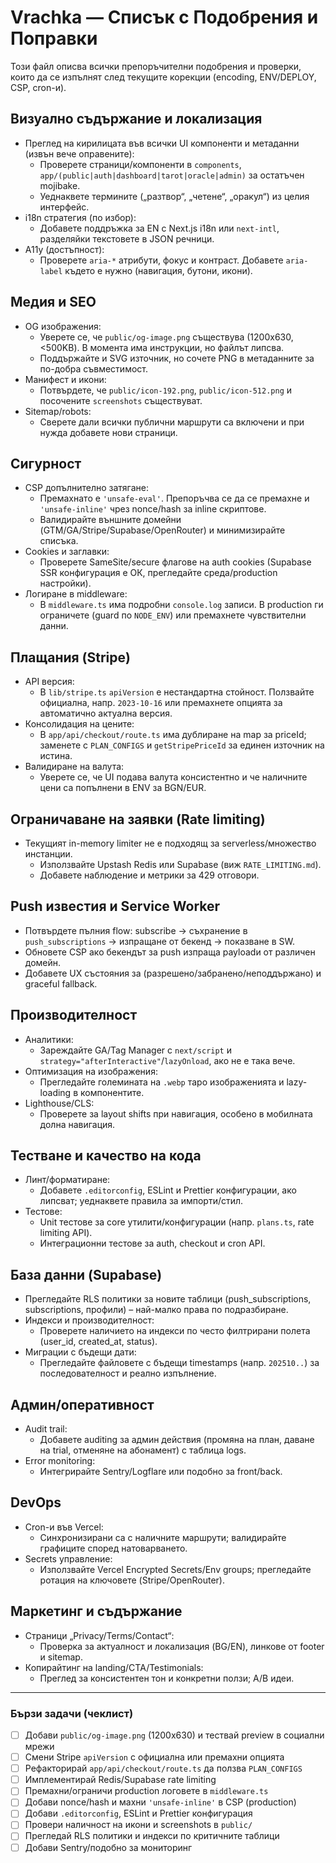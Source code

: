 # Vrachka — Списък с Подобрения и Поправки

Този файл описва всички препоръчителни подобрения и проверки, които да се изпълнят след текущите корекции (encoding, ENV/DEPLOY, CSP, cron-и).

## Визуално съдържание и локализация
- Преглед на кирилицата във всички UI компоненти и метаданни (извън вече оправените):
  - Проверете страници/компоненти в `components`, `app/(public|auth|dashboard|tarot|oracle|admin)` за остатъчен mojibake.
  - Уеднаквете термините („разтвор“, „четене“, „оракул“) из целия интерфейс.
- i18n стратегия (по избор):
  - Добавете поддръжка за EN с Next.js i18n или `next-intl`, разделяйки текстовете в JSON речници.
- A11y (достъпност):
  - Проверете `aria-*` атрибути, фокус и контраст. Добавете `aria-label` където е нужно (навигация, бутони, икони).

## Медия и SEO
- OG изображения:
  - Уверете се, че `public/og-image.png` съществува (1200x630, <500KB). В момента има инструкции, но файлът липсва.
  - Поддържайте и SVG източник, но сочете PNG в метаданните за по-добра съвместимост.
- Манифест и икони:
  - Потвърдете, че `public/icon-192.png`, `public/icon-512.png` и посочените `screenshots` съществуват.
- Sitemap/robots:
  - Сверете дали всички публични маршрути са включени и при нужда добавете нови страници.

## Сигурност
- CSP допълнително затягане:
  - Премахнато е `'unsafe-eval'`. Препоръчва се да се премахне и `'unsafe-inline'` чрез nonce/hash за inline скриптове.
  - Валидирайте външните домейни (GTM/GA/Stripe/Supabase/OpenRouter) и минимизирайте списъка.
- Cookies и заглавки:
  - Проверете SameSite/secure флагове на auth cookies (Supabase SSR конфигурация е ОК, прегледайте среда/production настройки).
- Логиране в middleware:
  - В `middleware.ts` има подробни `console.log` записи. В production ги ограничете (guard по `NODE_ENV`) или премахнете чувствителни данни.

## Плащания (Stripe)
- API версия:
  - В `lib/stripe.ts` `apiVersion` е нестандартна стойност. Ползвайте официална, напр. `2023-10-16` или премахнете опцията за автоматично актуална версия.
- Консолидация на цените:
  - В `app/api/checkout/route.ts` има дублиране на map за priceId; заменете с `PLAN_CONFIGS` и `getStripePriceId` за единен източник на истина.
- Валидиранe на валута:
  - Уверете се, че UI подава валута консистентно и че наличните цени са попълнени в ENV за BGN/EUR.

## Ограничаване на заявки (Rate limiting)
- Текущият in-memory limiter не е подходящ за serverless/множество инстанции.
  - Използвайте Upstash Redis или Supabase (виж `RATE_LIMITING.md`).
  - Добавете наблюдение и метрики за 429 отговори.

## Push известия и Service Worker
- Потвърдете пълния flow: subscribe → съхранение в `push_subscriptions` → изпращане от бекенд → показване в SW.
- Обновете CSP ако бекендът за push изпраща payloadи от различен домейн.
- Добавете UX състояния за (разрешено/забранено/неподдържано) и graceful fallback.

## Производителност
- Аналитики:
  - Зареждайте GA/Tag Manager с `next/script` и `strategy="afterInteractive"`/`lazyOnload`, ако не е така вече.
- Оптимизация на изображения:
  - Прегледайте големината на `.webp` таро изображенията и lazy-loading в компонентите.
- Lighthouse/CLS:
  - Проверете за layout shifts при навигация, особено в мобилната долна навигация.

## Тестване и качество на кода
- Линт/форматиране:
  - Добавете `.editorconfig`, ESLint и Prettier конфигурации, ако липсват; уеднаквете правила за импорти/стил.
- Тестове:
  - Unit тестове за core утилити/конфигурации (напр. `plans.ts`, rate limiting API).
  - Интеграционни тестове за auth, checkout и cron API.

## База данни (Supabase)
- Прегледайте RLS политики за новите таблици (push_subscriptions, subscriptions, профили) – най-малко права по подразбиране.
- Индекси и производителност:
  - Проверете наличието на индекси по често филтрирани полета (user_id, created_at, status).
- Миграции с бъдещи дати:
  - Прегледайте файловете с бъдещи timestamps (напр. `202510..`) за последователност и реално изпълнение.

## Админ/оперативност
- Audit trail:
  - Добавете auditing за админ действия (промяна на план, даване на trial, отменяне на абонамент) с таблица logs.
- Error monitoring:
  - Интегрирайте Sentry/Logflare или подобно за front/back.

## DevOps
- Cron-и във Vercel:
  - Синхронизирани са с наличните маршрути; валидирайте графиците според натоварването.
- Secrets управление:
  - Използвайте Vercel Encrypted Secrets/Env groups; прегледайте ротация на ключовете (Stripe/OpenRouter).

## Маркетинг и съдържание
- Страници „Privacy/Terms/Contact“:
  - Проверкa за актуалност и локализация (BG/EN), линкове от footer и sitemap.
- Копирайтинг на landing/CTA/Testimonials:
  - Преглед за консистентен тон и конкретни ползи; A/B идеи.

---

### Бързи задачи (чеклист)
- [ ] Добави `public/og-image.png` (1200x630) и тествай preview в социални мрежи
- [ ] Смени Stripe `apiVersion` с официална или премахни опцията
- [ ] Рефакторирай `app/api/checkout/route.ts` да ползва `PLAN_CONFIGS`
- [ ] Имплементирай Redis/Supabase rate limiting
- [ ] Премахни/ограничи production логовете в `middleware.ts`
- [ ] Добави nonce/hash и махни `'unsafe-inline'` в CSP (production)
- [ ] Добави `.editorconfig`, ESLint и Prettier конфигурация
- [ ] Провери наличност на икони и screenshots в `public/`
- [ ] Прегледай RLS политики и индекси по критичните таблици
- [ ] Добави Sentry/подобно за мониторинг
